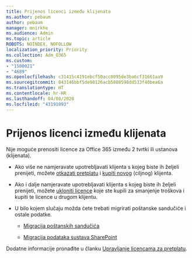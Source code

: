 ```yaml
---
title: Prijenos licenci između klijenata
ms.author: pebaum
author: pebaum
manager: mnirkhe
ms.audience: Admin
ms.topic: article
ROBOTS: NOINDEX, NOFOLLOW
localization_priority: Priority
ms.collection: Adm_O365
ms.custom:
- "1500021"
- "4689"
ms.openlocfilehash: c31415c4191ebcf50acc8095de3ba6cf31661aa9
ms.sourcegitcommit: 843146bbf5de98126acb5808598dd533f40bea6a
ms.translationtype: HT
ms.contentlocale: hr-HR
ms.lasthandoff: 04/08/2020
ms.locfileid: "43191093"
---
```

# <a name="transfer-licenses-between-tenants"></a>Prijenos licenci između klijenata

Nije moguće prenositi licence za Office 365 između 2 tvrtki ili ustanova (klijenata). 

- Ako više ne namjeravate upotrebljavati klijenta s kojeg biste ih željeli prenijeti, možete [otkazati pretplatu](https://admin.microsoft.com/Adminportal/Home?source=applauncher#/subscriptions) i [kupiti novog](https://products.office.com/compare-all-microsoft-office-products-b?rtc=1&activetab=tab:primaryr2) (ciljnog) klijenta.

- Ako i dalje namjeravate upotrebljavati klijenta s kojeg biste ih željeli prenijeti, možete [ukloniti licence](https://docs.microsoft.com/microsoft-365/commerce/licenses/buy-licenses?view=o365-worldwide) koje ste kupili za smanjenje troškova i kupiti te licence u drugom klijentu.

- U bilo kojem slučaju možda ćete trebati migrirati poštanske sandučiće i ostale podatke.

    - [Migracija poštanskih sandučića](https://docs.microsoft.com/Exchange/mailbox-migration/migrate-mailboxes-across-tenants)

    - [Migracija podataka sustava SharePoint](https://aka.ms/modernSpoAdminCenter/CloudContentMigrations)

Dodatne informacije pronađite u članku [Upravljanje licencama za pretplatu](https://docs.microsoft.com/microsoft-365/commerce/licenses/buy-licenses?view=o365-worldwide).
